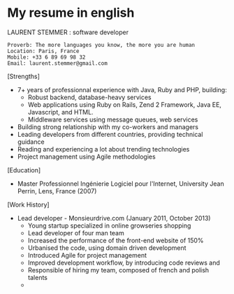 My resume in english
======

LAURENT STEMMER : software developer


```
Proverb: The more languages you know, the more you are human
Location: Paris, France
Mobile: +33 6 89 69 98 32
Email: laurent.stemmer@gmail.com
```

[Strengths]

- 7+ years of professionnal experience with Java, Ruby and PHP, building:
	- Robust backend, database-heavy services 
	- Web applications using Ruby on Rails, Zend 2 Framework, Java EE, Javascript, and HTML.
	- Middleware services using message queues, web services
- Building strong relationship with my co-workers and managers
- Leading developers from different countries, providing technical guidance
- Reading and experiencing a lot about trending technologies
- Project management using Agile methodologies

[Education]

- Master Professionnel Ingénierie Logiciel pour l'Internet, University Jean Perrin, Lens, France (2007)

[Work History]

- Lead developer - Monsieurdrive.com (January 2011, October 2013)
	- Young startup specialized in online growseries shopping
	- Lead developer of four man team
	- Increased the performance of the front-end website of 150%
	- Urbanised the code, using domain driven development
	- Introduced Agile for project management
	- Improved development workflow, by introducing code reviews and 
	- Responsible of hiring my team, composed of french and polish talents
	- 
